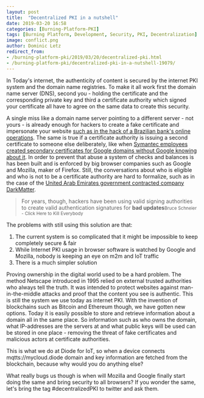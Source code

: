 ```yaml
---
layout: post
title:  "Decentralized PKI in a nutshell"
date: 2019-03-20 16:58
categories: [Burning-Platform-PKI]
tags: [Burning Platform, Development, Security, PKI, Decentralization]
image: conflict.png
author: Dominic Letz
redirect_from:
- /burning-platform-pki/2019/03/20/decentralized-pki.html
- /burning-platform-pki/decentralized-pki-in-a-nutshell-19079/
---
```


In Today's internet, the authenticity of content is secured by the internet PKI system and the domain name registries. To make it all work first the domain name server (DNS), second you - holding the certificate and the corresponding private key and third a certificate authority which signed your certificate all have to agree on the same data to create this security.

A single miss like a domain name server pointing to a different server - not yours - is already enough for hackers to create a fake certificate and impersonate your website [such as in the hack of a Brazilian bank's online operations](https://www.wired.com/2017/04/hackers-hijacked-banks-entire-online-operation/). The same is true if a certificate authority is issuing a second certificate to someone else deliberately, like when [Symantec employees created secondary certificates for Google domains without Google knowing about it](https://news.softpedia.com/news/three-symantec-employees-fired-for-issuing-fake-google-com-ssl-certificates-492190.shtml). In order to prevent that abuse a system of checks and balances is has been built and is enforced by big browser companies such as Google and Mozilla, maker of Firefox. Still, the conversations about who is eligible and who is not to be a certificate authority are hard to formalize, such as in the case of the [United Arab Emirates government contracted company DarkMatter](/burning-platform-pki/2019/01/27/darkmatter.html).

> For years, though, hackers have been using valid signing authorities to create valid authentication signatures for <strong>bad updates</strong><small>Bruce Schneier - Click Here to Kill Everybody</small>

The problems with still using this solution are that:

1. The current system is so complicated that it might be impossible to keep completely secure & fair
2. While Internet PKI usage in browser software is watched by Google and Mozilla, nobody is keeping an eye on m2m and IoT traffic
3. There is a much simpler solution

Proving ownership in the digital world used to be a hard problem. The method Netscape introduced in 1995 relied on external trusted authorities who always tell the truth. It was intended to protect websites against man-in-the-middle attacks and proof that the content you see is authentic. This is still the system we use today as internet PKI. With the invention of blockchains such as Bitcoin and Ethereum though, we have gotten new options. Today it is easily possible to store and retrieve information about a domain all in the same place. So information such as who owns the domain, what IP-addresses are the servers at and what public keys will be used can be stored in one place - removing the threat of fake certificates and malicious actors at certificate authorities.

This is what we do at Diode for IoT, so when a device connects mqtts://mycloud.diode domain and key information are fetched from the blockchain, because why would you do anything else?

What really bugs us though is when will Mozilla and Google finally start doing the same and bring security to all browsers? If you wonder the same, let's bring the tag #decentralizedPKI to twitter and ask them.

